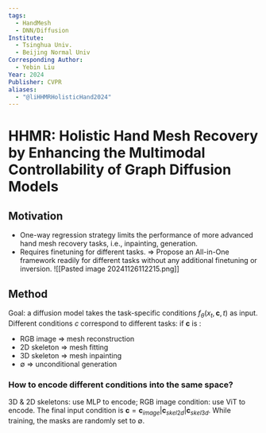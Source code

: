 ```yaml
---
tags:
  - HandMesh
  - DNN/Diffusion
Institute:
  - Tsinghua Univ.
  - Beijing Normal Univ
Corresponding Author:
  - Yebin Liu
Year: 2024
Publisher: CVPR
aliases:
  - "@liHHMRHolisticHand2024"
---
```

# HHMR: Holistic Hand Mesh Recovery by Enhancing the Multimodal Controllability of Graph Diffusion Models
## Motivation
* One-way regression strategy limits the performance of more advanced hand mesh recovery tasks, i.e., inpainting, generation.
* Requires finetuning for different tasks.
=> Propose an All-in-One framework readily for different tasks without any additional finetuning or inversion.
![[Pasted image 20241126112215.png]]
## Method
Goal: a diffusion model takes the task-specific conditions $f_\theta(x_t, \mathbf{c}, t)$ as input.
Different conditions $c$ correspond to different tasks: if $\mathbf{c}$ is :
* RGB image => mesh reconstruction
* 2D skeleton => mesh fitting
* 3D skeleton => mesh inpainting
* $\emptyset$ => unconditional generation
### How to encode different conditions into the same space?
3D & 2D skeletons: use MLP to encode;
RGB image condition: use ViT to encode.
The final input condition is $\mathbf{c} = \mathbf{c}_{image}|\mathbf{c}_{skel2d}|\mathbf{c}_{skel3d}$.
While training, the masks are randomly set to $\emptyset$. 